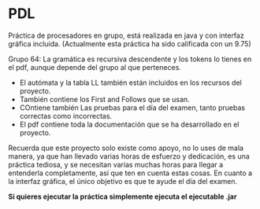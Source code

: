 # PDL
Práctica de procesadores en grupo, está realizada en java y con interfaz gráfica incluida.
(Actualmente esta práctica ha sido calificada con un 9.75)

Grupo 64: La gramática es recursiva descendente y los tokens lo tienes en el pdf, aunque depende del grupo al que perteneces.  
- El autómata y la tabla LL también están incluidos en los recursos del proyecto.
- También contiene los First and Follows que se usan.
- COntiene también Las pruebas para el día del examen, tanto pruebas correctas como incorrectas.
- El pdf contiene toda la documentación que se ha desarrollado en el proyecto.

Recuerda que este proyecto solo existe como apoyo, no lo uses de mala manera, ya que han llevado varias horas de esfuerzo y dedicación, es una práctica tediosa, y se necesitan varias muchas horas para llegar a entenderla completamente, así que ten en cuenta estas cosas.
En cuanto a la interfaz gráfica, el único objetivo es que te ayude el día del examen. 

**Si quieres ejecutar la práctica simplemente ejecuta el ejecutable .jar**
 
